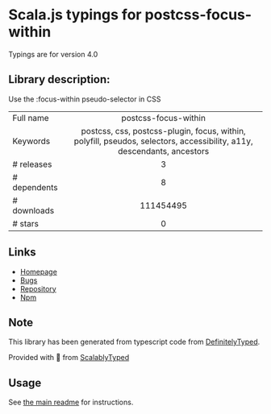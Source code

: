 
# Scala.js typings for postcss-focus-within

Typings are for version 4.0

## Library description:
Use the :focus-within pseudo-selector in CSS

|                    |                 |
| ------------------ | :-------------: |
| Full name          | postcss-focus-within |
| Keywords           | postcss, css, postcss-plugin, focus, within, polyfill, pseudos, selectors, accessibility, a11y, descendants, ancestors |
| # releases         | 3 |
| # dependents       | 8 |
| # downloads        | 111454495 |
| # stars            | 0 |

## Links
- [Homepage](https://github.com/csstools/postcss-focus-within#readme)
- [Bugs](https://github.com/csstools/postcss-focus-within/issues)
- [Repository](https://github.com/csstools/postcss-focus-within)
- [Npm](https://www.npmjs.com/package/postcss-focus-within)
    


## Note
This library has been generated from typescript code from [DefinitelyTyped](https://definitelytyped.org).

Provided with :purple_heart: from [ScalablyTyped](https://github.com/oyvindberg/ScalablyTyped)

## Usage
See [the main readme](../../readme.md) for instructions.


